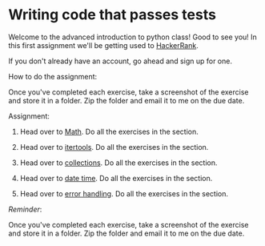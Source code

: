 # Writing code that passes tests

Welcome to the advanced introduction to python class!  Good to see you!  In this first assignment we'll be getting used to [HackerRank](https://www.hackerrank.com/).

If you don't already have an account, go ahead and sign up for one.

How to do the assignment:

Once you've completed each exercise, take a screenshot of the exercise and store it in a folder.  Zip the folder and email it to me on the due date.

Assignment:

1. Head over to [Math](https://www.hackerrank.com/domains/python/py-math).  Do all the exercises in the section.

2. Head over to [itertools](https://www.hackerrank.com/domains/python/py-itertools). Do all the exercises in the section.  

3. Head over to [collections](https://www.hackerrank.com/domains/python/py-collections).  Do all the exercises in the section.

4. Head over to [date time](https://www.hackerrank.com/domains/python/py-date-time).  Do all the exercises in the section.

5. Head over to [error handling](https://www.hackerrank.com/domains/python/errors-exceptions). Do all the exercises in the section.

*Reminder*: 

Once you've completed each exercise, take a screenshot of the exercise and store it in a folder.  Zip the folder and email it to me on the due date.
